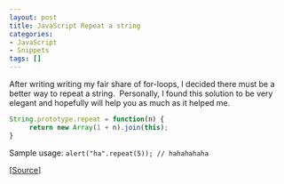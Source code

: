 ```yaml
---
layout: post
title: JavaScript Repeat a string
categories:
- JavaScript
- Snippets
tags: []
---
```

After writing writing my fair share of for-loops, I decided there must be a better way to repeat a string.  Personally, I found this solution to be very elegant and hopefully will help you as much as it helped me.

```js
String.prototype.repeat = function(n) {
     return new Array(1 + n).join(this);
}
```

<!--more-->

Sample usage: `alert("ha".repeat(5)); // hahahahaha`

[[Source](https://www.rosettacode.org/wiki/Repeat_a_string#JavaScript "Rosetta Code")]
